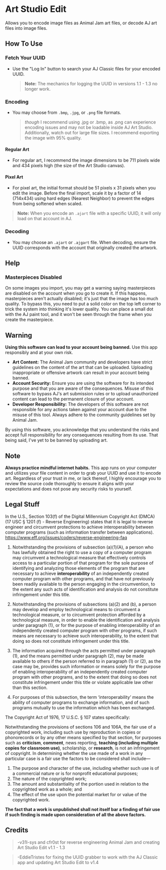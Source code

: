 # Art Studio Edit

Allows you to encode image files as Animal Jam art files, or decode AJ art files into image files.

## How To Use

### Fetch Your UUID
- Use the "Log In" button to search your AJ Classic files for your encoded UUID.
  > **Note:** The mechanics for logging the UUID in versions 1.1 - 1.3 no longer work.

### Encoding
- You may choose from `.bmp`, `.jpg`, or `.png` file formats.
  > *though* I recommend using .jpg or .bmp, as .png can experience encoding issues and may not be loadable inside AJ Art Studio. Additionally, watch out for large file sizes. I recommend exporting the image with 95% quality.

#### Regular Art
- For regular art, I recommend the image dimensions to be 711 pixels wide and 434 pixels high (the size of the Art Studio canvas).

#### Pixel Art
- For pixel art, the initial format should be 51 pixels x 31 pixels when you edit the image. Before the final import, scale it by a factor of 14 (714x434) using hard edges (Nearest Neighbor) to prevent the edges from being softened when scaled.

 > **Note:** When you encode an `.ajart` file with a specific UUID, it will only load on that account in AJ.

### Decoding
- You may choose an `.ajart` or `.ajgart` file. When decoding, ensure the UUID corresponds with the account that originally created the artwork.

## Help

### Masterpieces Disabled

On some images you import, you may get a warning saying masterpieces are disabled on the account when you go to create it. If this happens, masterpieces aren't actually disabled; it's just that the image has too much quality. To bypass this, you need to put a solid color on the top left corner to trick the system into thinking it's lower quality. You can place a small dot with the AJ paint tool, and it won't be seen through the frame when you create the masterpiece.

## Warning

**Using this software can lead to your account being banned.** Use this app responsibly and at your own risk.

- **Art Content:** The Animal Jam community and developers have strict guidelines on the content of the art that can be uploaded. Uploading inappropriate or offensive artwork can result in your account being banned.
- **Account Security:** Ensure you are using the software for its intended purpose and that you are aware of the consequences. Misuse of this software to bypass AJ's art submission rules or to upload unauthorized content can lead to the permanent closure of your account.
- **Developer Responsibility:** The developers of this software are not responsible for any actions taken against your account due to the misuse of this tool. Always adhere to the community guidelines set by Animal Jam.

By using this software, you acknowledge that you understand the risks and accept full responsibility for any consequences resulting from its use. That being said, I've yet to be banned by uploading art.

## Note

**Always practice mindful internet habits.** This app runs on your computer and utilizes your file content in order to grab your UUID and use it to encode art. Regardless of your trust in me, or lack thereof, I highly encourage you to review the source code thoroughly to ensure it aligns with your expectations and does not pose any security risks to yourself.

## Legal Stuff
In the U.S., Section 103(f) of the Digital Millennium Copyright Act (DMCA) (17 USC § 1201 (f) - Reverse Engineering) states that it is legal to reverse engineer and circumvent protections to achieve interoperability between computer programs (such as information transfer between applications). https://www.eff.org/issues/coders/reverse-engineering-faq

1. Notwithstanding the provisions of subsection (a)(1)(A), a person who has lawfully obtained the right to use a copy of a computer program may circumvent a technological measure that effectively controls access to a particular portion of that program for the sole purpose of identifying and analyzing those elements of the program that are necessary to achieve **interoperability** of an independently created computer program with other programs, and that have not previously been readily available to the person engaging in the circumvention, to the extent any such acts of identification and analysis do not constitute infringement under this title.

2. Notwithstanding the provisions of subsections (a)(2) and (b), a person may develop and employ technological means to circumvent a technological measure, or to circumvent protection afforded by a technological measure, in order to enable the identification and analysis under paragraph (1), or for the purpose of enabling interoperability of an independently created computer program with other programs, if such means are necessary to achieve such interoperability, to the extent that doing so does not constitute infringement under this title.

3. The information acquired through the acts permitted under paragraph (1), and the means permitted under paragraph (2), may be made available to others if the person referred to in paragraph (1) or (2), as the case may be, provides such information or means solely for the purpose of enabling interoperability of an independently created computer program with other programs, and to the extent that doing so does not constitute infringement under this title or violate applicable law other than this section.

4. For purposes of this subsection, the term ‘interoperability’ means the ability of computer programs to exchange information, and of such programs mutually to use the information which has been exchanged.

The Copyright Act of 1976, 17 U.S.C. § 107 states specifically:

Notwithstanding the provisions of sections 106 and 106A, the fair use of a copyrighted work, including such use by reproduction in copies or phonorecords or by any other means specified by that section, for purposes such as **criticism**, **comment**, news reporting, **teaching (including multiple copies for classroom use)**, scholarship, or **research**, is not an infringement of copyright. In determining whether the use made of a work in any particular case is a fair use the factors to be considered shall include—

1. The purpose and character of the use, including whether such use is of a commercial nature or is for nonprofit educational purposes;
2. The nature of the copyrighted work;
3. The amount and substantiality of the portion used in relation to the copyrighted work as a whole; and
4. The effect of the use upon the potential market for or value of the copyrighted work.

**The fact that a work is unpublished shall not itself bar a finding of fair use if such finding is made upon consideration of all the above factors.**

## Credits

> -v31l-sys and cfr0st for reverse engineering Animal Jam and creating Art Studio Edit v1.1 - 1.3

> -EddieTristes for fixing the UUID grabber to work with the AJ Classic app and updating Art Studio Edit to v1.4
